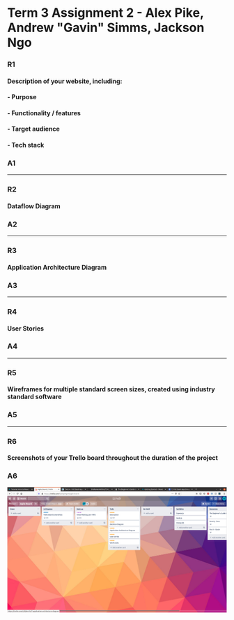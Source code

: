 # Term 3 Assignment 2 - Alex Pike, Andrew "Gavin" Simms, Jackson Ngo

### R1

#### Description of your website, including:
#### - Purpose
#### - Functionality / features
#### - Target audience
#### - Tech stack

### A1



---

### R2

#### Dataflow Diagram

### A2



---

### R3

#### Application Architecture Diagram

### A3


---

### R4

#### User Stories

### A4


---

### R5

#### Wireframes for multiple standard screen sizes, created using industry standard software

### A5


---

### R6

#### Screenshots of your Trello board throughout the duration of the project

### A6

![Day1](docs/Trello-Day1.png "Day1")